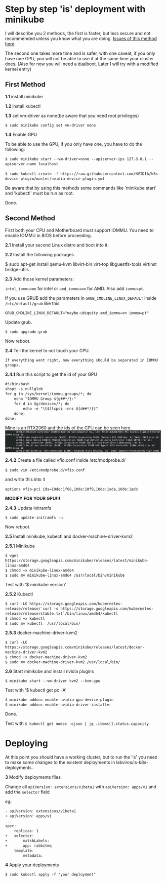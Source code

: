 # Step by step 'is' deployment with minikube

I will describe you 2 methods, the first is faster, but less secure and not recommended unless you know what you are doing.
[Issues of this method here](https://minikube.sigs.k8s.io/docs/reference/drivers/none/)

The second one takes more time and is safer, with one caveat, if you only have one GPU, you will not be able to use it at the same time your cluster does.
(Also for now you will need a dualboot. Later I will try with a modified kernel entry)

## First Method

**1.1** install minikube

**1.2** install kubectl

**1.3** set vm-driver as none(be aware that you need root privileges)
    
    $ sudo minikube config set vm-driver none

**1.4** Enable GPU
    
To be able to use the GPU, if you only have one, you have to do the following:
    
    $ sudo minikube start --vm-driver=none --apiserver-ips 127.0.0.1 --apiserver-name localhost
    
    $ sudo kubectl create -f https://raw.githubusercontent.com/NVIDIA/k8s-device-plugin/master/nvidia-device-plugin.yml

Be aware that by using this methods some commands like 'minikube start' and 'kubectl' must be run as root.

Done.

## Second Method

First both your CPU and Motherboard must support IOMMU. You need to enable IOMMU in BIOS before proceeding.

**2.1** Install your second Linux distro and boot into it.

**2.2** Install the following packages

  $ sudo apt-get install qemu-kvm libvirt-bin virt-top  libguestfs-tools virtinst bridge-utils

**2.3** Add those kernel parameters:

`intel_iommu=on` for intel or `amd_iommu=on` for AMD. Also add `iommu=pt`.
    
If you use GRUB add the parameters in `GRUB_CMDLINE_LINUX_DEFAULT` inside `/etc/default/grub` like this
    
    GRUB_CMDLINE_LINUX_DEFAULT="maybe-ubiquity amd_iommu=on iommu=pt"
    
Update grub.

    $ sudo upgrade-grub
    
Now reboot.

**2.4** Tell the kernel to not touch your GPU.

    If everything went right, now everything should be separated in IOMMU groups.
    
**2.4.1** Run this script to get the id of your GPU
    
    #!/bin/bash
    shopt -s nullglob
    for g in /sys/kernel/iommu_groups/*; do
        echo "IOMMU Group ${g##*/}:"
        for d in $g/devices/*; do
            echo -e "\t$(lspci -nns ${d##*/})"
        done;
    done;
    
Mine is an RTX2060 and the ids of the GPU can be seen here.
![RTX2060 IOMMU](/zimg/iommu.png)
    
**2.4.2** Create a file called vfio.conf inside /etc/modprobe.d/

  `$ sudo vim /etc/modprobe.d/vfio.conf`

and write this into it
  
  `options vfio-pci ids=10de:1f08,10de:10f9,10de:1ada,10de:1adb`
    
**MODIFY FOR YOUR GPU!!!**
    
**2.4.3** Update initramfs
    
    $ sudo update-initramfs -u

Now reboot.

**2.5** Install minikube, kubectl and docker-machine-driver-kvm2

**2.5.1** Minikube
    
    $ wget https://storage.googleapis.com/minikube/releases/latest/minikube-linux-amd64
    $ chmod +x minikube-linux-amd64
    $ sudo mv minikube-linux-amd64 /usr/local/bin/minikube
    
Test with '$ minikube version'

**2.5.2** Kubectl
    
    $ curl -LO https://storage.googleapis.com/kubernetes-release/release/`curl -s https://storage.googleapis.com/kubernetes-release/release/stable.txt`/bin/linux/amd64/kubectl
    $ chmod +x kubectl
    $ sudo mv kubectl  /usr/local/bin/
    
**2.5.3** docker-machine-driver-kvm2
    
    $ curl -LO https://storage.googleapis.com/minikube/releases/latest/docker-machine-driver-kvm2
    $ chmod +x docker-machine-driver-kvm2
    $ sudo mv docker-machine-driver-kvm2 /usr/local/bin/
    

**2.6** Start minikube and install nvidia plugins

    $ minikube start --vm-driver kvm2 --kvm-gpu
    
Test with '$ kubectl get po -A'
    
    $ minikube addons enable nvidia-gpu-device-plugin
    $ minikube addons enable nvidia-driver-installer

Done.

Test with `$ kubectl get nodes -ojson | jq .items[].status.capacity`
    
# Deploying

At this point you should have a working cluster, but to run the 'is' you need to make some changes to the existent deployments in labviros/is-k8s-deployments.

**3** Modify deployments files
    
Change all `apiVersion: extensions/v1beta1` with `apiVersion: apps/v1` and add the `selector` field
    
eg:
    
    - apiVersion: extensions/v1beta1
    + apiVersion: apps/v1
    ...
    spec:
        replicas: 1
    +   selector:
    +       matchLabels:
    +       app: rabbitmq
        template:
            metadata:
    
**4** Apply your deployments

    $ sudo kubectl apply -f "your deployment"
    
